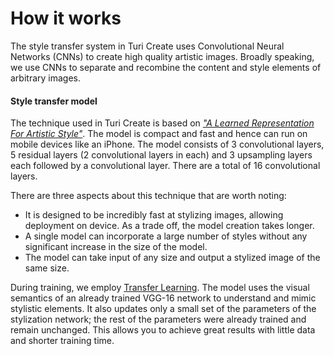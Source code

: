 # How it works

The style transfer system in Turi Create uses Convolutional Neural
Networks (CNNs) to create high quality artistic images. Broadly
speaking, we use CNNs to separate and recombine the content and style
elements of arbitrary images.

#### Style transfer model

The technique used in Turi Create is based on [*"A Learned
Representation For Artistic
Style"*](https://arxiv.org/pdf/1610.07629.pdf). The model is compact and
fast and hence can run on mobile devices like an iPhone. The model
consists of 3 convolutional layers, 5 residual layers (2 convolutional
layers in each) and 3 upsampling layers each followed by a convolutional
layer.  There are a total of 16 convolutional layers.

There are three aspects about this technique that are worth noting:
- It is designed to be incredibly fast at stylizing images, allowing deployment
  on device. As a trade off, the model creation takes longer.
- A single model can incorporate a large number of styles without any
  significant increase in the size of the model.
- The model can take input of any size and output a stylized image of
  the same size.

During training, we employ [Transfer
Learning](../image_classifier/how-it-works.md#transfer-learning). The 
model uses the visual semantics of an already trained VGG-16 network to
understand and mimic stylistic elements. It also updates only a small set of
the parameters of the stylization network; the rest of the parameters were
already trained and remain unchanged. This allows you to achieve great results
with little data and shorter training time.
